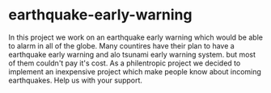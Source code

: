 # earthquake-early-warning
In this project we work on an earthquake early warning which would be able to alarm in all of the globe.
Many countires have their plan to have a earthquake early warning and alo tsunami early warning system. but most of them couldn't pay it's cost. As a philentropic project we decided to implement an inexpensive project which make people know about incoming earthquakes.
Help us with your support.
